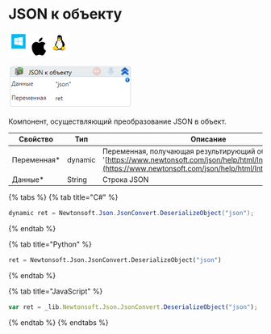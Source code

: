 # JSON к объекту

![](<../../../../.gitbook/assets/image (119) (54).png>)

![](<../../../../.gitbook/assets/image (255).png>)

Компонент, осуществляющий преобразование JSON в объект.

| Свойство     | Тип     | Описание                                                                                                                                                                |
| ------------ | ------- | ----------------------------------------------------------------------------------------------------------------------------------------------------------------------- |
| Переменная\* | dynamic | Переменная, получающая результирующий объект '[https://www.newtonsoft.com/json/help/html/Introduction.htm](https://www.newtonsoft.com/json/help/html/Introduction.htm)' |
| Данные\*     | String  | Строка JSON                                                                                                                                                             |

{% tabs %}
{% tab title="C#" %}
```csharp
dynamic ret = Newtonsoft.Json.JsonConvert.DeserializeObject("json");
```
{% endtab %}

{% tab title="Python" %}
```python
ret = Newtonsoft.Json.JsonConvert.DeserializeObject("json")
```
{% endtab %}

{% tab title="JavaScript" %}
```javascript
var ret = _lib.Newtonsoft.Json.JsonConvert.DeserializeObject("json");
```
{% endtab %}
{% endtabs %}
